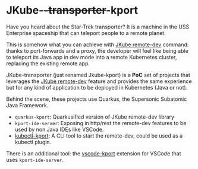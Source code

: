 # JKube-~~-transporter~~-kport
Have you heard about the Star-Trek transporter? It is a machine in the USS Enterprise spaceship that can teleport people to a remote planet.

This is somehow what you can achieve with [JKube remote-dev](https://blog.marcnuri.com/eclipse-jkube-1-10#jkube-image-remote-dev) command: thanks to port-forwards and a proxy, the developer will feel like being able to teleport its Java app in dev mode into a remote Kubernetes cluster, replacing the existing remote app.

JKube-transporter (just renamed Jkube-kport) is a **PoC** set of projects that leverages the [JKube remote-dev](https://blog.marcnuri.com/eclipse-jkube-1-10#jkube-image-remote-dev) feature and provides the same experience but for any kind of application to be deployed in Kubernetes (Java or not).

Behind the scene, these projects use Quarkus, the Supersonic Subatomic Java Framework.

- `quarkus-kport`: Quarkusified version of JKube remote-dev library
- `kport-ide-server`: Exposing in http/rest the remote-dev features to be used by non Java IDEs like VSCode.
- [kubectl-kport](./kubectl-kport/README.md): A CLI tool to start the remote-dev, could be used as a kubectl plugin.

There is an additional tool: the [vscode-kport](https://github.com/sunix/vscode-kport) extension for VSCode that uses `kport-ide-server`.
